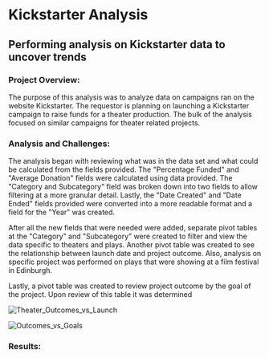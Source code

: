 # Kickstarter Analysis
## Performing analysis on Kickstarter data to uncover trends
### Project Overview:
The purpose of this analysis was to analyze data on campaigns ran on the website Kickstarter.  The requestor is planning on launching a Kickstarter campaign to raise funds for a theater production.  The bulk of the analysis focused on similar campaigns for theater related projects.

### Analysis and Challenges:
The analysis began with reviewing what was in the data set and what could be calculated from the fields provided.  The "Percentage Funded" and "Average Donation" fields were calculated using data provided.  The "Category and Subcategory" field was broken down into two fields to allow filtering at a more granular detail.  Lastly, the "Date Created" and "Date Ended" fields provided were converted into a more readable format and a field for the "Year" was created.

After all the new fields that were needed were added, separate pivot tables at the "Category" and "Subcategory" were created to filter and view the data specific to theaters and plays.  Another pivot table was created to see the relationship between launch date and project outcome.  Also, analysis on specific project was performed on plays that were showing at a film festival in Edinburgh.  

Lastly, a pivot table was created to review project outcome by the goal of the project.  Upon review of this table it was determined

![Theater_Outcomes_vs_Launch](https://user-images.githubusercontent.com/95188079/145723990-d098cd26-1ab7-4972-a1e9-b280d36b5993.png)


![Outcomes_vs_Goals](https://user-images.githubusercontent.com/95188079/145723996-6db766f2-4535-4124-80f2-7ce8fee9f771.png)



### Results:
